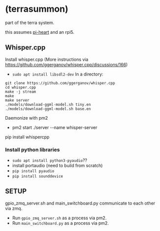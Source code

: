 
# (terrasummon)

part of the terra system.

this assumes [pi-heart](https://github.com/dantaeyoung/pi-heart/) and an rpi5.











## Whisper.cpp

Install whisper.cpp
(More instructions via https://github.com/ggerganov/whisper.cpp/discussions/166)
 - `sudo apt install libsdl2-dev`
In a directory:
  ```
git clone https://github.com/ggerganov/whisper.cpp
cd whisper.cpp
make -j stream
make
make server
./models/download-ggml-model.sh tiny.en
./models/download-ggml-model.sh base.en
```
Daemonize with pm2
- pm2 start ./server --name whisper-server

pip install whispercpp

  
### Install python libraries



 - `sudo apt install python3-pyaudio`??
 - install portaudio (need to build from scratch)
 - `pip install pyaudio`
 - `pip install sounddevice`

## SETUP

gpio_zmq_server.sh and main_switchboard.py communicate to each other via zmq.

 - Run `gpio_zmq_server.sh` as a process via pm2.
 - Run `main_switchboard.py` as a process via pm2.

